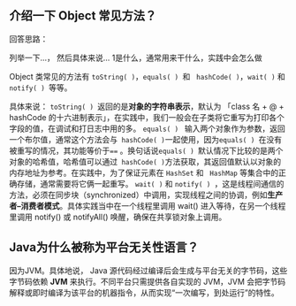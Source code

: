 ## 介绍一下 Object 常见方法？

回答思路：

列举一下...，
然后具体来说... 1是什么，通常用来干什么，实践中会怎么做

Object 类常见的方法有 `toString( )`，`equals( ) `和 ` hashCode( )`，`wait( )` 和 `notify( ) `等等。

具体来说：
`toString( ) `返回的是**对象的字符串表示**，默认为 「class 名 + @ + hashCode 的十六进制表示」，在实践中，我们一般会在子类将它重写为打印各个字段的值，在调试和打日志中用的多。
`equals( ) ` 输入两个对象作为参数，返回一个布尔值，通常这个方法会与` hashCode( )`一起使用，因为`equals( ) `在没有被重写的情况，其功能等价于`==` 。换句话说`equals( ) `默认情况下比较的是两个对象的哈希值，哈希值可以通过` hashCode( )`方法获取，其返回值默认以对象的内存地址为参考。在实践中，为了保证元素在 `HashSet` 和 ` HashMap` 等集合中的正确存储，通常需要将它俩一起重写。
`wait( )` 和 `notify( ) `，这是线程间通信的方法，必须在同步块（synchronized）中调用，实现线程之间的协调，例如**生产者–消费者模式**。具体实践当中在一个线程里调用 wait() 进入等待，在另一个线程里调用 notify() 或 notifyAll() 唤醒，确保在共享锁对象上调用。

## Java为什么被称为平台无关性语言？

因为JVM。具体地说， Java 源代码经过编译后会生成与平台无关的字节码，这些字节码依赖 **JVM** 来执行。不同平台只需提供各自实现的 JVM，JVM 会把字节码解释或即时编译为该平台的机器指令，从而实现“一次编写，到处运行”的特性。
